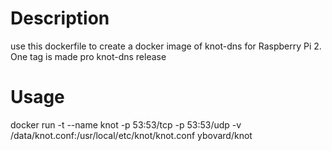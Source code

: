 # Description
use this dockerfile to create a docker image of knot-dns for Raspberry Pi 2. One tag is made pro knot-dns release

# Usage
docker run -t --name knot -p 53:53/tcp -p 53:53/udp -v /data/knot.conf:/usr/local/etc/knot/knot.conf ybovard/knot
